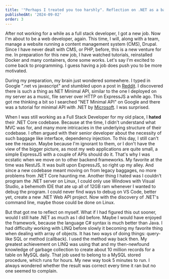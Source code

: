 ```yaml
---
title: '"Perhaps I treated you too harshly". Reflection on .NET as a back end framework'
publishedAt: '2024-09-02'
order: 3
---
```

After not working for a while as a full stack developer, I got a new
job. Now I\'m about to be a web developer, again. This time, I will,
along with a team, manage a website running a content management system
(CMS), Drupal. Since I have never dealt with CMS, or PHP, before, this
is a new venture for me. In preparation for this new job, I have watched
tutorials, reinstalled Docker and many containers, done some works.
Let\'s say I\'m excited to come back to programming. I guess having a
job does push you to be more motivated.

During my preparation, my brain just wondered somewhere. I typed in
Google \".net vs javascript\" and stumbled upon a post in
[Reddit](https://www.blogger.com/). I discovered there is such a thing
as NET Minimal API, similar to the one I deployed on my server as a
music, file server over HTTP on ExpressJS a while ago. This got me
thinking a bit so I searched \"NET Minimal API\" on Google and there was
a tutorial for minimal API with .NET by
[Microsoft](https://www.blogger.com/). I was surprised.

When I was still working as a Full Stack Developer for my old place, I
**hated** their .NET Core codebase. Because at the time, I didn\'t
understand what MVC was for, and many more intricacies in the underlying
structure of their codebase. I often argued with their senior developer
about the necessity of such baggage like interface, dependency
injection. To this day, I still can\'t see the reason. Maybe because
I\'m ignorant to them, or I don\'t have the view of the bigger picture,
as most my web applications are quite small, a simple ExpressJS with a
couple of APIs should do it. That\'s why I was ecstatic when we move on
to other backend frameworks. My favorite at the time was NestJS. It was
built upon ExpressJS, so right up my alley. And since a new codebase
meant moving on from legacy baggages, no more problems from .NET Core
haunting me. Another thing I hated was I couldn\'t program the .NET
server on Linux, I could only use Windows with Visual Studio, a behemoth
IDE that ate up all of 12GB ram whenever I wanted to debug the program.
I could never find ways to debug on VS Code, better yet, create a new
.NET Web API project. Now with the discovery of .NET\'s command line,
maybe those could be done on Linux.

But that got me to reflect on myself. What if I had figured this out
sooner, would I still hate .NET as much as I did before. Maybe I would
have enjoyed the framework, because the language C\# syntax is much
better than Java. I had difficulty working with LINQ before slowly it
becoming my favorite thing when dealing with array of objects. It has
two ways of doing things: query-like SQL or method (callback). I used
the method way back then. My greatest achievement on LINQ was using that
and my then-newfound knowledge of garbage collection to create about 10
million records for a table on MySQL daily. That job used to belong to a
MySQL stored procedure, which runs for hours. My new way took 5 minutes
to run. I always wondered whether the result was correct every time it
ran but no one seemed to complain.
